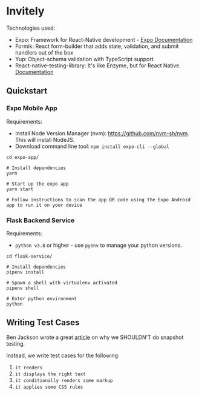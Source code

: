 # Invitely

Technologies used:
- Expo: Framework for React-Native development - [Expo Documentation](https://expo.io/learn)
- Formik: React form-builder that adds state, validation, and submit handlers out of the box
- Yup: Object-schema validation with TypeScript support
- React-native-testing-library: It's like Enzyme, but for React Native. [Documentation](https://callstack.github.io/react-native-testing-library/docs/getting-started)

## Quickstart

### Expo Mobile App
Requirements:
- Install Node Version Manager (nvm): https://github.com/nvm-sh/nvm. This will install NodeJS.
- Download command line tool: `npm install expo-cli --global`

```shell
cd expo-app/

# Install dependencies
yarn

# Start up the expo app
yarn start

# Follow instructions to scan the app QR code using the Expo Android app to run it on your device
```

### Flask Backend Service
Requirements:
- `python v3.8` or higher - use `pyenv` to manage your python versions.

```shell
cd flask-service/

# Install dependencies
pipenv install

# Spawn a shell with virtualenv activated
pipenv shell

# Enter python environment
python
```

## Writing Test Cases

Ben Jackson wrote a great [article](https://engineering.ezcater.com/the-case-against-react-snapshot-testing) on why we SHOULDN'T do snapshot testing.

Instead, we write test cases for the following:

1. `it renders`
2. `it displays the right text`
3. `it conditionally renders some markup`
4. `it applies some CSS rules`